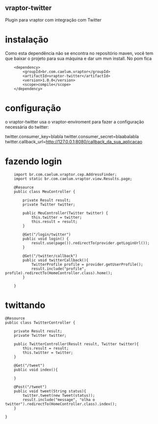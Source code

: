## vraptor-twitter

Plugin para vraptor com integração com Twitter

# instalação

Como esta dependência não se encontra no repositório maven, você tem que baixar o projeto para sua máquina e dar um mvn install.
No pom fica

		<dependency>
			<groupId>br.com.caelum.vraptor</groupId>
			<artifactId>vraptor-twitter</artifactId>
			<version>1.0.0</version>
			<scope>compile</scope>
		</dependency>
		
# configuração

o vraptor-twitter usa o vraptor-enviroment para fazer a configuração necessária do twitter: 

twitter.consumer_key=blabla
twitter.consumer_secret=blaabalabla
twitter.callback_url=http://127.0.0.1:8080/callback_da_sua_aplicacao


# fazendo login

		import br.com.caelum.vraptor.cep.AddressFinder;
		import static br.com.caelum.vraptor.view.Results.page;
		
		@Resource
		public class MeuController {
			
			private Result result;
			private Twitter twitter;
		
			public MeuController(Twitter twitter) {
				this.twitter = twitter;
				this.result = result;
			}
			
			@Get("/login/twitter")
			public void login() {
				result.use(page()).redirectTo(provider.getLoginUrl());
			}
			
			@Get("/twitter/callback")
			public void twitterCallback(){
				TwitterProfile profile = provider.getUserProfile();
				result.include("profile", profile).redirectTo(HomeController.class).home();
			}
			
		}
		
# twittando

	@Resource
	public class TwitterController {

		private Result result;
		private Twitter twitter;

		public TwitterController(Result result, Twitter twitter){
			this.result = result;
			this.twitter = twitter;
		}

		@Get("/tweet")
		public void index(){

		}

		@Post("/tweet")
		public void tweet(String status){
			twitter.tweet(new Tweet(status));
			result.include("message", "olha o twitter").redirectTo(HomeController.class).index();
		}

	}